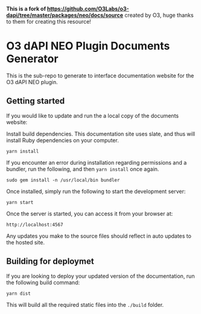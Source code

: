 **This is a fork of <https://github.com/O3Labs/o3-dapi/tree/master/packages/neo/docs/source>** created by O3, huge thanks to them for creating this resource!

# O3 dAPI NEO Plugin Documents Generator

This is the sub-repo to generate to interface documentation website for the O3 dAPI NEO plugin.

## Getting started
If you would like to update and run the a local copy of the documents website:

Install build dependencies. This documentation site uses slate, and thus will install Ruby dependencies on your computer.
```
yarn install
```

If you encounter an error during installation regarding permissions and a bundler, run the following, and then `yarn install` once again.
```
sudo gem install -n /usr/local/bin bundler
```

Once installed, simply run the following to start the development server:
```
yarn start
```

Once the server is started, you can access it from your browser at:
```
http://localhost:4567
```

Any updates you make to the source files should reflect in auto updates to the hosted site.

## Building for deploymet
If you are looking to deploy your updated version of the documentation, run the following build command:
```
yarn dist
```

This will build all the required static files into the `./build` folder.
